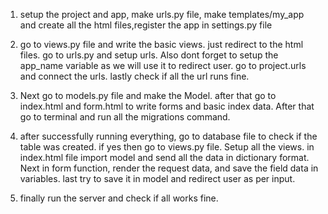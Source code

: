 1. setup the project and app, make urls.py file, make templates/my_app and create all the html files,register the app in settings.py file
2. go to views.py file and write the basic views. just redirect to the html files. go to urls.py and setup urls. Also dont forget to
 setup the app_name variable as we will use it to redirect user. go to project.urls and connect the urls. lastly check if all the url runs fine.

3. Next go to models.py file and make the Model. after that go to index.html and form.html to write forms and basic index data. After
that go to terminal and run all the migrations command.

4. after successfully running everything, go to database file to check if the table was created. if yes then go to views.py file.
Setup all the views. in index.html file import model and send all the data in dictionary format. Next in form function, render the
request data, and save the field data in variables. last try to save it in model and redirect user as per input. 

5. finally run the server and check if all works fine.
